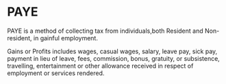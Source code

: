 PAYE
===

PAYE is a method of collecting tax from individuals,both Resident and Non-resident, in gainful employment.

Gains or Profits includes wages, casual wages, salary, leave pay, sick pay, payment in lieu of leave, fees, commission, bonus, gratuity, or subsistence, travelling, entertainment or other allowance received in respect of employment or services rendered.
